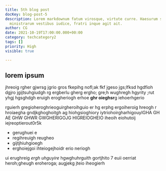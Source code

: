 ```yaml
---
title: 5th blog post
docKey: blog-post-5
description: Lorem markdownum fatum virosque, virtute curre. Haesurum solitos saevis
  ministrarum vestibus iudice, fratri inque agit ait.
author: CG
date: 2021-10-19T17:00:00.000+00:00
category: techcategory2
tags: []
priority: High
visible: true

---
```

## lorem ipsum

jhreoig rgher gjwrsg jgrio gros fkepihg nofl;ak fkf jgeso jgs;lfksd hgdfioh dgjro jgijtsuhgiudgh rg ergberlu gherg ergho; gre;h wughregh hgyrity ;rut yhgj hgsghdgh eruigh erogheriogh erhoe **ghr oieghsr**g iehoerhgerio

rguierh gregioheroghrieoguirgheroihguio er hg erphg ergoiheroig hreogh r hroiaegha gndjkghoghoitgh ag hiohgsioghiory iytriohoirgharhigouyIGHA GH AE GHW GHWR GWGHERIGOJG HIGREIOGHEIO  iheoih eiohutoij  iejreoptierout0r5k

* gerughuei e
* regihreuigh reugheo
* gijtjhiuhgioegh
* erghoiejgoi ihteiogejhoidr erio neriogh 

ui erughreig _ergh uhguyire_ hgwghuhrguith   gortjhito 7 euii oerriat heroh;gheugh eroheroga; augjekg jteio iheogierh